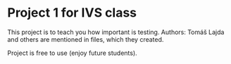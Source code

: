 # Project 1 for IVS class

This project is to teach you how important is testing.
Authors: Tomáš Lajda and others are mentioned in files, which they created.

Project is free to use (enjoy future students).
